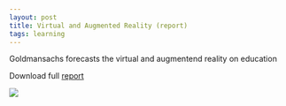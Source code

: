 ```yaml
---
layout: post
title: Virtual and Augmented Reality (report)
tags: learning
---
```


Goldmansachs forecasts the virtual and augmentend reality on education

Download full [report](http://www.goldmansachs.com/our-thinking/pages/technology-driving-innovation-folder/virtual-and-augmented-reality/report.pdf)

![](https://c1.staticflickr.com/9/8101/28548359993_e8fb312330_z.jpg) 
